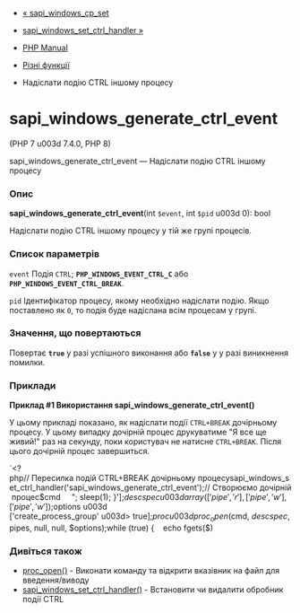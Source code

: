 - [« sapi_windows_cp_set](function.sapi-windows-cp-set.md)
- [sapi_windows_set_ctrl_handler
»](function.sapi-windows-set-ctrl-handler.md)

- [PHP Manual](index.md)
- [Різні функції](ref.misc.md)
- Надіслати подію CTRL іншому процесу

# sapi_windows_generate_ctrl_event

(PHP 7 u003d 7.4.0, PHP 8)

sapi_windows_generate_ctrl_event — Надіслати подію CTRL іншому процесу

### Опис

**sapi_windows_generate_ctrl_event**(int `$event`, int `$pid` u003d 0): bool

Надіслати подію CTRL іншому процесу у тій же групі процесів.

### Список параметрів

`event`
Подія `CTRL`; **`PHP_WINDOWS_EVENT_CTRL_C`** або
**`PHP_WINDOWS_EVENT_CTRL_BREAK`**.

`pid`
Ідентифікатор процесу, якому необхідно надіслати подію. Якщо поставлено
як `0`, то подія буде надіслана всім процесам у групі.

### Значення, що повертаються

Повертає **`true`** у разі успішного виконання або **`false`** у
у разі виникнення помилки.

### Приклади

**Приклад #1 Використання **sapi_windows_generate_ctrl_event()****

У цьому прикладі показано, як надіслати події `CTRL+BREAK` дочірньому
процесу. У цьому випадку дочірній процес друкуватиме
"Я все ще живий!" раз на секунду, поки користувач не натисне
`CTRL+BREAK`. Після цього дочірній процес завершиться.

`<?php// Пересилка подій CTRL+BREAK дочірньому процесуsapi_windows_set_ctrl_handler('sapi_windows_generate_ctrl_event');// Створюємо дочірній процес$cmd    
"; sleep(1); }'];$descspec u003d array(['pipe', 'r'], ['pipe', 'w'], ['pipe', 'w']);$options u003d ['create_process_group' u003d> true];$proc u003d proc_open($cmd, $descspec, $pipes, null, null, $options);while (true) {    echo fgets($)

### Дивіться також

- [proc_open()](function.proc-open.md) - Виконати команду та відкрити
вказівник на файл для введення/виводу
- [sapi_windows_set_ctrl_handler()](function.sapi-windows-set-ctrl-handler.md) -
Встановити чи видалити обробник події CTRL
